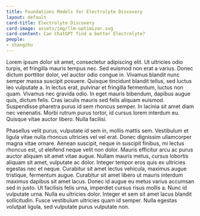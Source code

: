 ```yaml
---
title: Foundations Models for Electrolyte Discovery
layout: default
card-title: Electrolyte Discovery
card-image: assets/img/llm-optimizer.svg
card-content: Can ChatGPT find a better Electrolyte?
people:
- shangzhu
---
```


Lorem ipsum dolor sit amet, consectetur adipiscing elit. Ut ultricies odio turpis, et fringilla mauris tempus nec. Sed euismod non erat a varius. Donec dictum porttitor dolor, vel auctor odio congue in. Vivamus blandit nunc semper massa suscipit posuere. Quisque tincidunt blandit tellus, sed luctus leo vulputate a. In lectus erat, pulvinar et fringilla fermentum, luctus non quam. Vivamus nec gravida odio. In eget mauris bibendum, dapibus augue quis, dictum felis. Cras iaculis mauris sed felis aliquam euismod. Suspendisse pharetra purus id sem rhoncus semper. In lacinia sit amet diam nec venenatis. Morbi rutrum purus tortor, id cursus lorem interdum eu. Quisque vitae auctor libero. Nulla facilisi.

Phasellus velit purus, vulputate id sem in, mollis mattis sem. Vestibulum et ligula vitae nulla rhoncus ultricies vel vel erat. Donec dignissim ullamcorper magna vitae ornare. Aenean suscipit, neque in suscipit finibus, mi lectus rhoncus est, ut eleifend neque velit non dolor. Mauris efficitur arcu ac purus auctor aliquam sit amet vitae augue. Nullam mauris metus, cursus lobortis aliquam sit amet, vulputate ac dolor. Integer tempor eros quis ex ultricies egestas nec et neque. Curabitur sit amet lectus vehicula, maximus augue tristique, fermentum augue. Curabitur sit amet libero ut mauris interdum maximus dapibus sit amet lacus. Donec id augue eu metus varius accumsan sed in justo. Ut facilisis felis urna, imperdiet cursus risus mollis a. Nunc id vulputate urna. Nulla eu ultricies dolor. Integer et sem sit amet lacus blandit sollicitudin. Fusce vestibulum ultricies quam id semper. Nulla egestas volutpat ligula, sed vulputate purus vulputate non.

